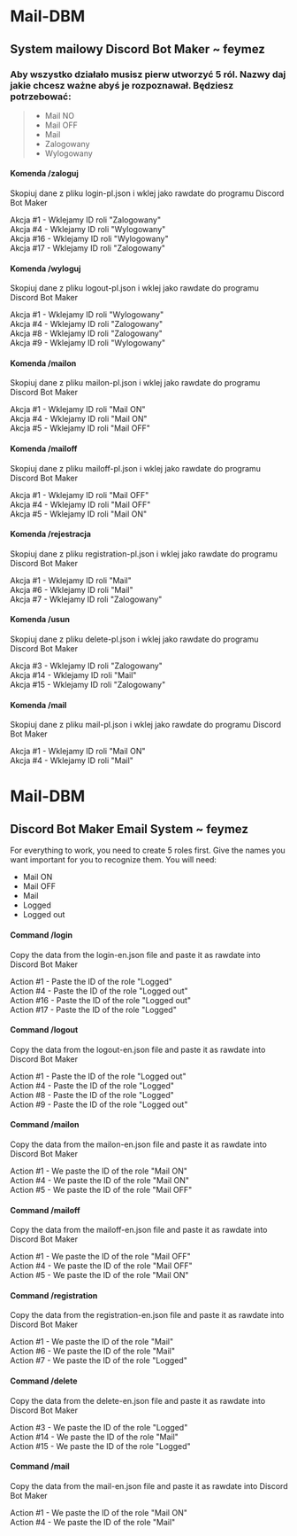 # Mail-DBM

## System mailowy Discord Bot Maker ~ feymez <br>

### Aby wszystko działało musisz pierw utworzyć 5 ról. Nazwy daj jakie chcesz ważne abyś je rozpoznawał. Będziesz potrzebować: <br>
>  - Mail NO
>  - Mail OFF
>  - Mail
>  - Zalogowany
>  - Wylogowany

#### Komenda /zaloguj <br>
Skopiuj dane z pliku login-pl.json i wklej jako rawdate do programu Discord Bot Maker <br>

Akcja #1 - Wklejamy ID roli "Zalogowany" <br>
Akcja #4 - Wklejamy ID roli "Wylogowany" <br>
Akcja #16 - Wklejamy ID roli "Wylogowany" <br>
Akcja #17 - Wklejamy ID roli "Zalogowany" <br>

#### Komenda /wyloguj <br>
Skopiuj dane z pliku logout-pl.json i wklej jako rawdate do programu Discord Bot Maker <br>

Akcja #1 - Wklejamy ID roli "Wylogowany" <br>
Akcja #4 - Wklejamy ID roli "Zalogowany" <br>
Akcja #8 - Wklejamy ID roli "Zalogowany" <br>
Akcja #9 - Wklejamy ID roli "Wylogowany" <br>

#### Komenda /mailon <br>
Skopiuj dane z pliku mailon-pl.json i wklej jako rawdate do programu Discord Bot Maker <br>

Akcja #1 - Wklejamy ID roli "Mail ON" <br>
Akcja #4 - Wklejamy ID roli "Mail ON" <br>
Akcja #5 - Wklejamy ID roli "Mail OFF" <br>

#### Komenda /mailoff <br>
Skopiuj dane z pliku mailoff-pl.json i wklej jako rawdate do programu Discord Bot Maker <br>

Akcja #1 - Wklejamy ID roli "Mail OFF" <br>
Akcja #4 - Wklejamy ID roli "Mail OFF" <br>
Akcja #5 - Wklejamy ID roli "Mail ON" <br>

#### Komenda /rejestracja <br>
Skopiuj dane z pliku registration-pl.json i wklej jako rawdate do programu Discord Bot Maker <br>

Akcja #1 - Wklejamy ID roli "Mail" <br>
Akcja #6 - Wklejamy ID roli "Mail" <br>
Akcja #7 - Wklejamy ID roli "Zalogowany" <br>

#### Komenda /usun <br>
Skopiuj dane z pliku delete-pl.json i wklej jako rawdate do programu Discord Bot Maker <br>

Akcja #3 - Wklejamy ID roli "Zalogowany" <br>
Akcja #14 - Wklejamy ID roli "Mail" <br>
Akcja #15 - Wklejamy ID roli "Zalogowany" <br>

#### Komenda /mail <br>
Skopiuj dane z pliku mail-pl.json i wklej jako rawdate do programu Discord Bot Maker <br>

Akcja #1 - Wklejamy ID roli "Mail ON" <br>
Akcja #4 - Wklejamy ID roli "Mail" <br>

# Mail-DBM

## Discord Bot Maker Email System ~ feymez <br>

For everything to work, you need to create 5 roles first. Give the names you want important for you to recognize them. You will need:
  - Mail ON
  - Mail OFF
  - Mail
  - Logged
  - Logged out

#### Command /login <br>
Copy the data from the login-en.json file and paste it as rawdate into Discord Bot Maker <br>

Action #1 - Paste the ID of the role "Logged" <br>
Action #4 - Paste the ID of the role "Logged out" <br>
Action #16 - Paste the ID of the role "Logged out" <br>
Action #17 - Paste the ID of the role "Logged" <br>

#### Command /logout <br>
Copy the data from the logout-en.json file and paste it as rawdate into Discord Bot Maker <br>

Action #1 - Paste the ID of the role "Logged out" <br>
Action #4 - Paste the ID of the role "Logged" <br>
Action #8 - Paste the ID of the role "Logged" <br>
Action #9 - Paste the ID of the role "Logged out" <br>

#### Command /mailon <br>
Copy the data from the mailon-en.json file and paste it as rawdate into Discord Bot Maker <br>

Action #1 - We paste the ID of the role "Mail ON" <br>
Action #4 - We paste the ID of the role "Mail ON" <br>
Action #5 - We paste the ID of the role "Mail OFF" <br>

#### Command /mailoff <br>
Copy the data from the mailoff-en.json file and paste it as rawdate into Discord Bot Maker <br>

Action #1 - We paste the ID of the role "Mail OFF" <br>
Action #4 - We paste the ID of the role "Mail OFF" <br>
Action #5 - We paste the ID of the role "Mail ON" <br>

#### Command /registration <br>
Copy the data from the registration-en.json file and paste it as rawdate into Discord Bot Maker <br>

Action #1 - We paste the ID of the role "Mail" <br>
Action #6 - We paste the ID of the role "Mail" <br>
Action #7 - We paste the ID of the role "Logged" <br>

#### Command /delete <br>
Copy the data from the delete-en.json file and paste it as rawdate into Discord Bot Maker <br>

Action #3 - We paste the ID of the role "Logged" <br>
Action #14 - We paste the ID of the role "Mail" <br>
Action #15 - We paste the ID of the role "Logged" <br>

#### Command /mail
Copy the data from the mail-en.json file and paste it as rawdate into Discord Bot Maker <br>

Action #1 - We paste the ID of the role "Mail ON" <br>
Action #4 - We paste the ID of the role "Mail" <br>
